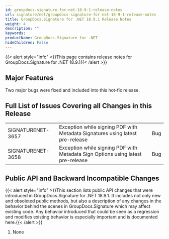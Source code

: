 ```yaml
---
id: groupdocs-signature-for-net-18-9-1-release-notes
url: signature/net/groupdocs-signature-for-net-18-9-1-release-notes
title: GroupDocs.Signature for .NET 18.9.1 Release Notes
weight: 4
description: ""
keywords: 
productName: GroupDocs.Signature for .NET
hideChildren: False
---
```

{{< alert style="info" >}}This page contains release notes for GroupDocs.Signature for .NET 18.9.1{{< /alert >}}

## Major Features

Two major bugs were fixed and included into this hot-fix release.

## Full List of Issues Covering all Changes in this Release

<table class="confluenceTable"><tbody><tr><td colspan="1" class="confluenceTd">SIGNATURENET-3657</td><td colspan="1" class="confluenceTd">Exception while signing PDF with Metadata Signatures using latest pre-release</td><td colspan="1" class="confluenceTd">Bug</td></tr><tr><td class="confluenceTd">SIGNATURENET-3658</td><td class="confluenceTd">Exception while signing PDF with Metadata Sign Options using latest pre-release</td><td class="confluenceTd">Bug</td></tr></tbody></table>

## Public API and Backward Incompatible Changes

{{< alert style="info" >}}This section lists public API changes that were introduced in GroupDocs.Signature for .NET 18.9.1. It includes not only new and obsoleted public methods, but also a description of any changes in the behavior behind the scenes in GroupDocs.Signature which may affect existing code. Any behavior introduced that could be seen as a regression and modifies existing behavior is especially important and is documented here.{{< /alert >}}

1.  None
